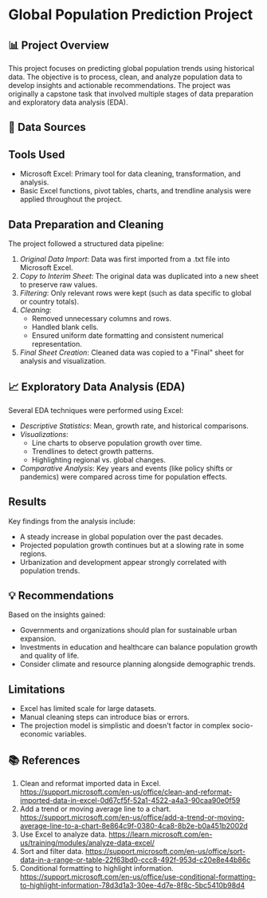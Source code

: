 # Global Population Prediction Project

## 📊 Project Overview

This project focuses on predicting global population trends using historical data. The objective is to process, clean, and analyze population data to develop insights and actionable recommendations. The project was originally a capstone task that involved multiple stages of data preparation and exploratory data analysis (EDA).

## 📂 Data Sources


## Tools Used

- Microsoft Excel: Primary tool for data cleaning, transformation, and analysis.
- Basic Excel functions, pivot tables, charts, and trendline analysis were applied throughout the project.

##  Data Preparation and Cleaning

The project followed a structured data pipeline:

1. *Original Data Import*: Data was first imported from a .txt file into Microsoft Excel.
2. *Copy to Interim Sheet*: The original data was duplicated into a new sheet to preserve raw values.
3. *Filtering*: Only relevant rows were kept (such as data specific to global or country totals).
4. *Cleaning*:
   - Removed unnecessary columns and rows.
   - Handled blank cells.
   - Ensured uniform date formatting and consistent numerical representation.
5. *Final Sheet Creation*: Cleaned data was copied to a "Final" sheet for analysis and visualization.

## 📈 Exploratory Data Analysis (EDA)

Several EDA techniques were performed using Excel:

- *Descriptive Statistics*: Mean, growth rate, and historical comparisons.
- *Visualizations*:
  - Line charts to observe population growth over time.
  - Trendlines to detect growth patterns.
  - Highlighting regional vs. global changes.
- *Comparative Analysis*: Key years and events (like policy shifts or pandemics) were compared across time for population effects.

## Results

Key findings from the analysis include:

- A steady increase in global population over the past decades.
- Projected population growth continues but at a slowing rate in some regions.
- Urbanization and development appear strongly correlated with population trends.

## 💡 Recommendations

Based on the insights gained:

- Governments and organizations should plan for sustainable urban expansion.
- Investments in education and healthcare can balance population growth and quality of life.
- Consider climate and resource planning alongside demographic trends.

## Limitations

- Excel has limited scale for large datasets.
- Manual cleaning steps can introduce bias or errors.
- The projection model is simplistic and doesn't factor in complex socio-economic variables.

## 📚 References
1. Clean and reformat imported data in Excel. https://support.microsoft.com/en-us/office/clean-and-reformat-imported-data-in-excel-0d67cf5f-52a1-4522-a4a3-90caa90e0f59  
2. Add a trend or moving average line to a chart. https://support.microsoft.com/en-us/office/add-a-trend-or-moving-average-line-to-a-chart-8e864c9f-0380-4ca8-8b2e-b0a451b2002d  
3. Use Excel to analyze data. https://learn.microsoft.com/en-us/training/modules/analyze-data-excel/  
4. Sort and filter data. https://support.microsoft.com/en-us/office/sort-data-in-a-range-or-table-22f63bd0-ccc8-492f-953d-c20e8e44b86c  
5. Conditional formatting to highlight information. https://support.microsoft.com/en-us/office/use-conditional-formatting-to-highlight-information-78d3d1a3-30ee-4d7e-8f8c-5bc5410b98d4
